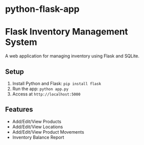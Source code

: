 # python-flask-app
# Flask Inventory Management System

A web application for managing inventory using Flask and SQLite.

## Setup
1. Install Python and Flask: `pip install flask`
2. Run the app: `python app.py`
3. Access at `http://localhost:5000`

## Features
- Add/Edit/View Products
- Add/Edit/View Locations
- Add/Edit/View Product Movements
- Inventory Balance Report


